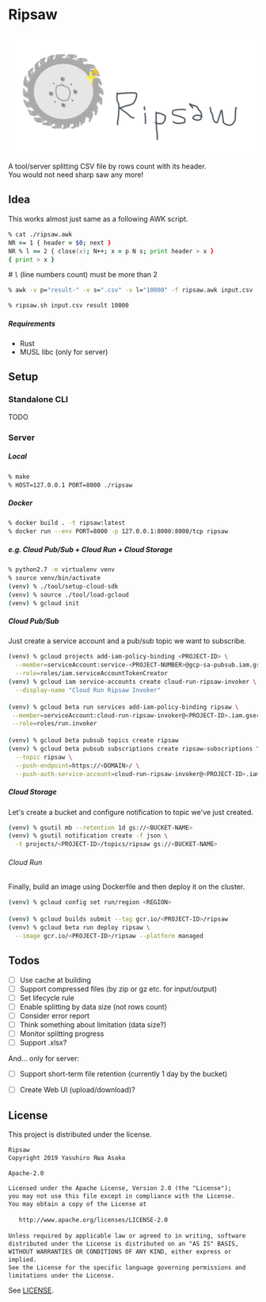 # Ripsaw

![logo](img/logo.jpg?raw=true "Ripsaw")


A tool/server splitting CSV file by rows count with its header.  
You would not need sharp saw any more!


## Idea

This works almost just same as a following AWK script.

```zsh
% cat ./ripsaw.awk
NR == 1 { header = $0; next }
NR % l == 2 { close(x); N++; x = p N s; print header > x }
{ print > x }
```

\# `l` (line numbers count) must be more than 2

```zsh
% awk -v p="result-" -v s=".csv" -v l="10000" -f ripsaw.awk input.csv
```

```zsh
% ripsaw.sh input.csv result 10000
```

##### Requirements

* Rust
* MUSL libc (only for server)


## Setup

### Standalone CLI

TODO

### Server

##### Local

```zsh
% make
% HOST=127.0.0.1 PORT=8000 ./ripsaw
```

##### Docker

```zsh
% docker build . -t ripsaw:latest
% docker run --env PORT=8000 -p 127.0.0.1:8000:8000/tcp ripsaw
```

##### e.g. Cloud Pub/Sub + Cloud Run + Cloud Storage

```zsh
% python2.7 -m virtualenv venv
% source venv/bin/activate
(venv) % ./tool/setup-cloud-sdk
(venv) % source ./tool/load-gcloud
(venv) % gcloud init
```

##### Cloud Pub/Sub

Just create a service account and a pub/sub topic we want to subscribe.

```zsh
(venv) % gcloud projects add-iam-policy-binding <PROJECT-ID> \
  --member=serviceAccount:service-<PROJECT-NUMBER>@gcp-sa-pubsub.iam.gserviceaccount.com \
  --role=roles/iam.serviceAccountTokenCreator
(venv) % gcloud iam service-accounts create cloud-run-ripsaw-invoker \
  --display-name "Cloud Run Ripsaw Invoker"

(venv) % gcloud beta run services add-iam-policy-binding ripsaw \
 --member=serviceAccount:cloud-run-ripsaw-invoker@<PROJECT-ID>.iam.gserviceaccount.com \
 --role=roles/run.invoker

(venv) % gcloud beta pubsub topics create ripsaw
(venv) % gcloud beta pubsub subscriptions create ripsaw-subscriptions \
  --topic ripsaw \
  --push-endpoint=https://<DOMAIN>/ \
  --push-auth-service-account=cloud-run-ripsaw-invoker@<PROJECT-ID>.iam.gserviceaccount.com
```

##### Cloud Storage

Let's create a bucket and configure notification to topic we've just created.

```zsh
(venv) % gsutil mb --retention 1d gs://<BUCKET-NAME>
(venv) % gsutil notification create -f json \
  -t projects/<PROJECT-ID>/topics/ripsaw gs://<BUCKET-NAME>
```

###### Cloud Run

Finally, build an image using Dockerfile and then deploy it on the cluster.

```zsh
(venv) % gcloud config set run/region <REGION>

(venv) % gcloud builds submit --tag gcr.io/<PROJECT-ID>/ripsaw
(venv) % gcloud beta run deploy ripsaw \
  --image gcr.io/<PROJECT-ID>/ripsaw --platform managed
```


## Todos

* [ ] Use cache at building
* [ ] Support compressed files (by zip or gz etc. for input/output)
* [ ] Set lifecycle rule
* [ ] Enable splitting by data size (not rows count)
* [ ] Consider error report
* [ ] Think something about limitation (data size?)
* [ ] Monitor splitting progress
* [ ] Support .xlsx?

And... only for server:

* [ ] Support short-term file retention (currently 1 day by the bucket)
* [ ] Create Web UI (upload/download)?


## License

This project is distributed under the license.

```
Ripsaw
Copyright 2019 Yasuhiro Яша Asaka
```

`Apache-2.0`

```
Licensed under the Apache License, Version 2.0 (the "License");
you may not use this file except in compliance with the License.
You may obtain a copy of the License at

   http://www.apache.org/licenses/LICENSE-2.0

Unless required by applicable law or agreed to in writing, software
distributed under the License is distributed on an "AS IS" BASIS,
WITHOUT WARRANTIES OR CONDITIONS OF ANY KIND, either express or implied.
See the License for the specific language governing permissions and
limitations under the License.
```

See [LICENSE](LICENSE).
